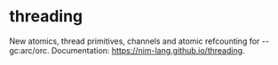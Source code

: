 # threading
New atomics, thread primitives, channels and atomic refcounting for --gc:arc/orc. Documentation: https://nim-lang.github.io/threading.
